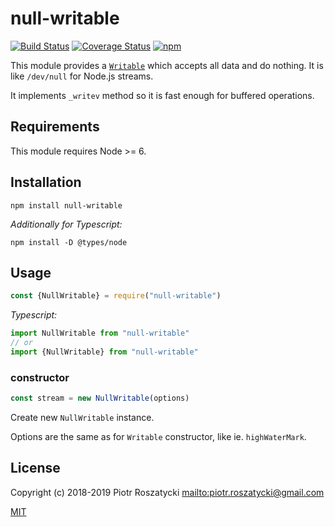 # null-writable

<!-- markdownlint-disable MD013 -->

[![Build Status](https://secure.travis-ci.org/dex4er/js-null-writable.svg)](http://travis-ci.org/dex4er/js-null-writable) [![Coverage Status](https://coveralls.io/repos/github/dex4er/js-null-writable/badge.svg)](https://coveralls.io/github/dex4er/js-null-writable) [![npm](https://img.shields.io/npm/v/null-writable.svg)](https://www.npmjs.com/package/null-writable)

<!-- markdownlint-enable MD013 -->

This module provides a
[`Writable`](https://nodejs.org/api/stream.html#stream_writable_streams) which
accepts all data and do nothing. It is like `/dev/null` for Node.js streams.

It implements `_writev` method so it is fast enough for buffered operations.

## Requirements

This module requires Node >= 6.

## Installation

```shell
npm install null-writable
```

_Additionally for Typescript:_

```shell
npm install -D @types/node
```

## Usage

```js
const {NullWritable} = require("null-writable")
```

_Typescript:_

```ts
import NullWritable from "null-writable"
// or
import {NullWritable} from "null-writable"
```

### constructor

```js
const stream = new NullWritable(options)
```

Create new `NullWritable` instance.

Options are the same as for `Writable` constructor, like ie. `highWaterMark`.

## License

Copyright (c) 2018-2019 Piotr Roszatycki <mailto:piotr.roszatycki@gmail.com>

[MIT](https://opensource.org/licenses/MIT)
